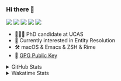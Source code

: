### Hi there 👋

[![](https://img.shields.io/badge/-Email-325180?logo=maildotru&logoColor=white&style=flat-square)](mailto:hi@wang.tianshu.me)
[![](https://img.shields.io/badge/-GitHub-black?logo=GitHub&style=flat-square)](https://github.com/tshu-w)
[![](https://img.shields.io/badge/-Telegram-26a5e4?labelColor=fafafa&logo=telegram&style=flat-square)](https://t.me/tshu_w) 
[![](https://img.shields.io/badge/-Twitter-1da1f2?logo=Twitter&logoColor=white&style=flat-square)](https://twitter.com/tshu_w)
[![](https://komarev.com/ghpvc/?username=tshu-w&color=blueviolet&style=flat-square)]()



- 🧑🏻‍🎓 PhD candidate at UCAS
- 🔭 Currently interested in Entity Resolution
- 🛠 macOS & Emacs & ZSH & Rime
- 🔑 [GPG Public Key](https://github.com/tshu-w/dotfiles/blob/main/config/gnupg/public.asc)

<details>

<summary>GitHub Stats</summary>

![Tianshu's GitHub stats](https://github-readme-stats.vercel.app/api?username=tshu-w&show_icons=true&theme=buefy&count_private=true)
  
</details>


<details>
  <summary>Wakatime Stats</summary>

  Currently, files accessed by tramp cannot be tracked by wakatime, see https://github.com/wakatime/wakatime-mode/issues/27
  <br>
  
<!--START_SECTION:waka-->
![Code Time](http://img.shields.io/badge/Code%20Time-6%2C403%20hrs%2031%20mins-blue)

**I'm a Night 🦉** 

```text
🌞 Morning                260 commits         ██░░░░░░░░░░░░░░░░░░░░░░░   09.61 % 
🌆 Daytime                958 commits         █████████░░░░░░░░░░░░░░░░   35.42 % 
🌃 Evening                1192 commits        ███████████░░░░░░░░░░░░░░   44.07 % 
🌙 Night                  295 commits         ███░░░░░░░░░░░░░░░░░░░░░░   10.91 % 
```
📅 **I'm Most Productive on Tuesday** 

```text
Monday                   453 commits         ████░░░░░░░░░░░░░░░░░░░░░   16.75 % 
Tuesday                  712 commits         ███████░░░░░░░░░░░░░░░░░░   26.32 % 
Wednesday                368 commits         ███░░░░░░░░░░░░░░░░░░░░░░   13.60 % 
Thursday                 178 commits         ██░░░░░░░░░░░░░░░░░░░░░░░   06.58 % 
Friday                   500 commits         █████░░░░░░░░░░░░░░░░░░░░   18.48 % 
Saturday                 335 commits         ███░░░░░░░░░░░░░░░░░░░░░░   12.38 % 
Sunday                   159 commits         █░░░░░░░░░░░░░░░░░░░░░░░░   05.88 % 
```


📊 **This Week I Spent My Time On** 

```text
💬 Programming Languages: 
sh                       12 hrs 6 mins       █████████████████████████   100.00 % 

🔥 Editors: 
Zsh                      12 hrs 6 mins       █████████████████████████   100.00 % 

🐱‍💻 Projects: 
Terminal                 5 hrs 53 mins       ████████████░░░░░░░░░░░░░   48.64 % 
lit-arkent               5 hrs 31 mins       ███████████░░░░░░░░░░░░░░   45.57 % 
Homebrew                 20 mins             █░░░░░░░░░░░░░░░░░░░░░░░░   02.87 % 
Rime                     8 mins              ░░░░░░░░░░░░░░░░░░░░░░░░░   01.16 % 
lightning-template       5 mins              ░░░░░░░░░░░░░░░░░░░░░░░░░   00.74 % 

💻 Operating System: 
Linux                    6 hrs 18 mins       █████████████░░░░░░░░░░░░   52.10 % 
Mac                      5 hrs 48 mins       ████████████░░░░░░░░░░░░░   47.90 % 
```

**I Mostly Code in Python** 

```text
Python                   19 repos            █████████░░░░░░░░░░░░░░░░   36.54 % 
Emacs Lisp               10 repos            █████░░░░░░░░░░░░░░░░░░░░   19.23 % 
Ruby                     3 repos             █░░░░░░░░░░░░░░░░░░░░░░░░   05.77 % 
Jupyter Notebook         2 repos             █░░░░░░░░░░░░░░░░░░░░░░░░   03.85 % 
Lua                      1 repo              ░░░░░░░░░░░░░░░░░░░░░░░░░   01.92 % 
```




 Last Updated on 24/04/2023 08:14:18 UTC
<!--END_SECTION:waka-->
</details>
